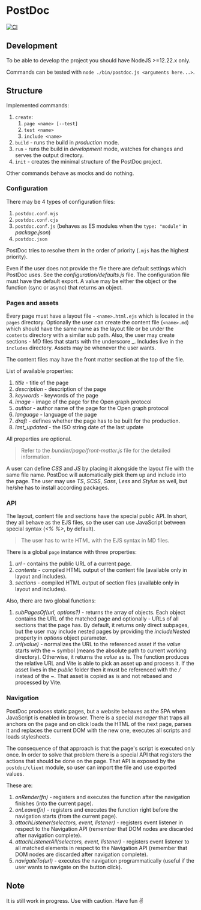 # PostDoc

[![CI](https://github.com/PostDocJS/postdoc/actions/workflows/main.yml/badge.svg)](https://github.com/PostDocJS/postdoc/actions/workflows/main.yml)

## Development

To be able to develop the project you should have NodeJS >=12.22.x only.

Commands can be tested with `node ./bin/postdoc.js <arguments here...>`.

## Structure

Implemented commands:

1. `create`:
   1. `page <name> [--test]`
   2. `test <name>`
   3. `include <name>`
2. `build` - runs the build in *production* mode.
3. `run` - runs the build in *development* mode, watches for changes and serves the output directory. 
4. `init` - creates the minimal structure of the PostDoc project.

Other commands behave as mocks and do nothing.

### Configuration

There may be 4 types of configuration files:

1. `postdoc.conf.mjs`
2. `postdoc.conf.cjs`
3. `postdoc.conf.js` (behaves as ES modules when the `type: "module"` in *package.json*)
4. `postdoc.json`

PostDoc tries to resolve them in the order of priority (`.mjs` has the highest priority).

Even if the user does not provide the file there are default settings which PostDoc uses.
See the *configuration/defaults.js* file. The configuration file must have the default export. A value may
be either the object or the function (sync or async) that returns an object.

### Pages and assets

Every page must have a layout file - `<name>.html.ejs` which is located in the `pages` directory.
Optionally the user can create the content file (`<name>.md`) which should have the same name as the layout
file or be under the `contents` directory with a similar sub path. Also, the user may create sections - MD
files that starts with the underscore **_**. Includes live in the `includes` directory.
Assets may be whenever the user wants.

The content files may have the front matter section at the top of the file.

List of available properties:

1. *title* - title of the page
2. *description* - description of the page
3. *keywords* - keywords of the page
4. *image* - image of the page for the Open graph protocol
5. *author* - author name of the page for the Open graph protocol
6. *language* - language of the page
7. *draft* - defines whether the page has to be built for the production.
8. *last_updated* - the ISO string date of the last update

All properties are optional.

> Refer to the *bundler/page/front-matter.js* file for the detailed information.

A user can define *CSS* and *JS* by placing it alongside the layout file with the same file name. PostDoc will
automatically pick them up and include into the page. The user may use *TS*, *SCSS*, *Sass*, *Less* and *Stylus* as well,
but he/she has to install according packages.

### API

The layout, content file and sections have the special public API. In short, they all behave as the EJS files,
so the user can use JavaScript between special syntax (*<% %>*, by default).

> The user has to write HTML with the EJS syntax in MD files.

There is a global `page` instance with three properties:

1. *url* - contains the public URL of a current page.
2. *contents* - compiled HTML output of the content file (available only in layout and includes).
3. *sections* - compiled HTML output of section files (available only in layout and includes).

Also, there are two global functions:

1. *subPagesOf(url, options?)* - returns the array of objects. Each object contains the URL of the matched
   page and optionally - URLs of all sections that the page has. By default, it returns only direct subpages,
   but the user may include nested pages by providing the *includeNested* property in *options* object parameter.
2. *url(value)* - normalizes the URL to the referenced asset if the *value* starts with the **~** symbol
   (means the absolute path to current working directory). Otherwise, it returns the *value* as is. The function
   produces the relative URL and Vite is able to pick an asset up and process it. If the asset lives in the
   *public* folder then it must be referenced with the */* instead of the *~*. That asset is copied as is and
   not rebased and processed by Vite.

### Navigation

PostDoc produces static pages, but a website behaves as the SPA when JavaScript is enabled in browser.
There is a special *manager* that traps all anchors on the page and on click loads the HTML of the next page,
parses it and replaces the current DOM with the new one, executes all scripts and loads stylesheets.

The consequence of that approach is that the page's script is executed only once. In order to solve that
problem there is a special API that registers the actions that should be done on the page.
That API is exposed by the `postdoc/client` module, so user can import the file and use exported values.

These are:

1. *onRender(fn)* - registers and executes the function after the navigation finishes (into the current page).
2. *onLeave(fn)* - registers and executes the function right before the navigation starts (from the current page).
3. *attachListener(selectors, event, listener)* - registers event listener in respect to the Navigation API (remember that DOM nodes are discarded after navigation complete).
4. *attachListenerAll(selectors, event, listener)* - registers event listener to all matched elements in respect to the Navigation API (remember that DOM nodes are discarded after navigation complete).
5. *navigateTo(url)* - executes the navigation programmatically (useful if the user wants to navigate on the button click).

## Note

It is still work in progress. Use with caution. Have fun ✌️
